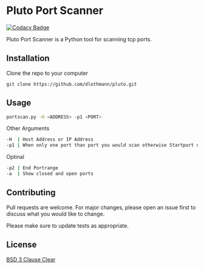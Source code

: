 # Pluto Port Scanner

[![Codacy Badge](https://api.codacy.com/project/badge/Grade/022a108994c5494ea90b6b6a6b3ee987)](https://app.codacy.com/gh/dlothmann/pluto?utm_source=github.com&utm_medium=referral&utm_content=dlothmann/pluto&utm_campaign=Badge_Grade_Settings)

Pluto Port Scanner is a Python tool for scanning tcp ports.

## Installation

Clone the repo to your computer 

```git
git clone https://github.com/dlothmann/pluto.git
```

## Usage

```bash
portscan.py -H <ADDRESS> -p1 <PORT>

```
Other Arguments

````bash
-H  | Host Address or IP Address
-p1 | When only one port than port you would scan otherwise Startport of the range
````
Optinal
````bash
-p2 | End Portrange
-a  | Show closed and open ports
````

## Contributing
Pull requests are welcome. For major changes, please open an issue first to discuss what you would like to change.

Please make sure to update tests as appropriate.

## License
[BSD 3 Clause Clear](https://choosealicense.com/licenses/bsd-3-clause-clear/)
